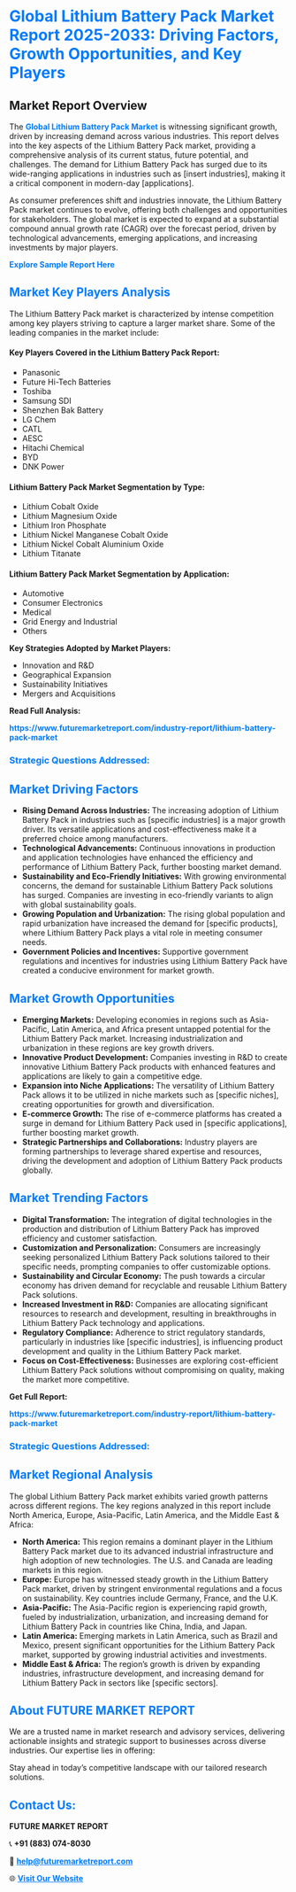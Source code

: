 <h1 style="color: #007BFF;">Global Lithium Battery Pack Market Report 2025-2033: Driving Factors, Growth Opportunities, and Key Players</h1>

<section id="overview">
<h2>Market Report Overview</h2>
<p>The <a href="https://www.futuremarketreport.com/industry-report/lithium-battery-pack-market" style="color: #007BFF; text-decoration: none;"><strong>Global Lithium Battery Pack Market</strong></a> is witnessing significant growth, driven by increasing demand across various industries. This report delves into the key aspects of the Lithium Battery Pack market, providing a comprehensive analysis of its current status, future potential, and challenges. The demand for Lithium Battery Pack has surged due to its wide-ranging applications in industries such as [insert industries], making it a critical component in modern-day [applications].</p>
<p>As consumer preferences shift and industries innovate, the Lithium Battery Pack market continues to evolve, offering both challenges and opportunities for stakeholders. The global market is expected to expand at a substantial compound annual growth rate (CAGR) over the forecast period, driven by technological advancements, emerging applications, and increasing investments by major players.</p>
</section>

<section id="overview">
<p><a href="https://www.futuremarketreport.com/request-sample/reportId=75241" style="color: #007BFF; text-decoration: none;"><strong>Explore Sample Report Here</strong></a></p>
</section>

<section id="key-players">
<h2 style="color: #007BFF;">Market Key Players Analysis</h2>
<p>The Lithium Battery Pack market is characterized by intense competition among key players striving to capture a larger market share. Some of the leading companies in the market include:</p>
<h4>Key Players Covered in the Lithium Battery Pack Report:</h4>
<ul><li>Panasonic</li><li>Future Hi-Tech Batteries</li><li>Toshiba</li><li>Samsung SDI</li><li>Shenzhen Bak Battery</li><li>LG Chem</li><li>CATL</li><li>AESC</li><li>Hitachi Chemical</li><li>BYD</li><li>DNK Power</li></ul>
<h4>Lithium Battery Pack Market Segmentation by Type:</h4>
<ul><li>Lithium Cobalt Oxide</li><li>Lithium Magnesium Oxide</li><li>Lithium Iron Phosphate</li><li>Lithium Nickel Manganese Cobalt Oxide</li><li>Lithium Nickel Cobalt Aluminium Oxide</li><li>Lithium Titanate</li></ul>

<h4>Lithium Battery Pack Market Segmentation by Application:</h4>
<ul><li>Automotive</li><li>Consumer Electronics</li><li>Medical</li><li>Grid Energy and Industrial</li><li>Others</li></ul>
<p><strong>Key Strategies Adopted by Market Players:</strong></p>
<ul>
<li>Innovation and R&D</li>
<li>Geographical Expansion</li>
<li>Sustainability Initiatives</li>
<li>Mergers and Acquisitions</li>
</ul>
</section>

<section>
<p><strong>Read Full Analysis: </strong></p><a href="https://www.futuremarketreport.com/industry-report/lithium-battery-pack-market" style="color: #007BFF; text-decoration: none;"><strong>https://www.futuremarketreport.com/industry-report/lithium-battery-pack-market</strong></a>
<h3 style="color: #007BFF;">Strategic Questions Addressed:</h3>
</section>

<section id="driving-factors">
<h2 style="color: #007BFF;">Market Driving Factors</h2>
<ul>
<li><strong>Rising Demand Across Industries:</strong> The increasing adoption of Lithium Battery Pack in industries such as [specific industries] is a major growth driver. Its versatile applications and cost-effectiveness make it a preferred choice among manufacturers.</li>
<li><strong>Technological Advancements:</strong> Continuous innovations in production and application technologies have enhanced the efficiency and performance of Lithium Battery Pack, further boosting market demand.</li>
<li><strong>Sustainability and Eco-Friendly Initiatives:</strong> With growing environmental concerns, the demand for sustainable Lithium Battery Pack solutions has surged. Companies are investing in eco-friendly variants to align with global sustainability goals.</li>
<li><strong>Growing Population and Urbanization:</strong> The rising global population and rapid urbanization have increased the demand for [specific products], where Lithium Battery Pack plays a vital role in meeting consumer needs.</li>
<li><strong>Government Policies and Incentives:</strong> Supportive government regulations and incentives for industries using Lithium Battery Pack have created a conducive environment for market growth.</li>
</ul>
</section>

<section id="growth-opportunities">
<h2 style="color: #007BFF;">Market Growth Opportunities</h2>
<ul>
<li><strong>Emerging Markets:</strong> Developing economies in regions such as Asia-Pacific, Latin America, and Africa present untapped potential for the Lithium Battery Pack market. Increasing industrialization and urbanization in these regions are key growth drivers.</li>
<li><strong>Innovative Product Development:</strong> Companies investing in R&D to create innovative Lithium Battery Pack products with enhanced features and applications are likely to gain a competitive edge.</li>
<li><strong>Expansion into Niche Applications:</strong> The versatility of Lithium Battery Pack allows it to be utilized in niche markets such as [specific niches], creating opportunities for growth and diversification.</li>
<li><strong>E-commerce Growth:</strong> The rise of e-commerce platforms has created a surge in demand for Lithium Battery Pack used in [specific applications], further boosting market growth.</li>
<li><strong>Strategic Partnerships and Collaborations:</strong> Industry players are forming partnerships to leverage shared expertise and resources, driving the development and adoption of Lithium Battery Pack products globally.</li>
</ul>
</section>

<section id="trending-factors">
<h2 style="color: #007BFF;">Market Trending Factors</h2>
<ul>
<li><strong>Digital Transformation:</strong> The integration of digital technologies in the production and distribution of Lithium Battery Pack has improved efficiency and customer satisfaction.</li>
<li><strong>Customization and Personalization:</strong> Consumers are increasingly seeking personalized Lithium Battery Pack solutions tailored to their specific needs, prompting companies to offer customizable options.</li>
<li><strong>Sustainability and Circular Economy:</strong> The push towards a circular economy has driven demand for recyclable and reusable Lithium Battery Pack solutions.</li>
<li><strong>Increased Investment in R&D:</strong> Companies are allocating significant resources to research and development, resulting in breakthroughs in Lithium Battery Pack technology and applications.</li>
<li><strong>Regulatory Compliance:</strong> Adherence to strict regulatory standards, particularly in industries like [specific industries], is influencing product development and quality in the Lithium Battery Pack market.</li>
<li><strong>Focus on Cost-Effectiveness:</strong> Businesses are exploring cost-efficient Lithium Battery Pack solutions without compromising on quality, making the market more competitive.</li>
</ul>
</section>

<section>
<p><strong>Get Full Report: </strong></p><a href="https://www.futuremarketreport.com/industry-report/lithium-battery-pack-market" style="color: #007BFF; text-decoration: none;"><strong>https://www.futuremarketreport.com/industry-report/lithium-battery-pack-market</strong></a>
<h3 style="color: #007BFF;">Strategic Questions Addressed:</h3>
</section>


<section id="regional-analysis">
<h2 style="color: #007BFF;">Market Regional Analysis</h2>
<p>The global Lithium Battery Pack market exhibits varied growth patterns across different regions. The key regions analyzed in this report include North America, Europe, Asia-Pacific, Latin America, and the Middle East & Africa:</p>
<ul>
<li><strong>North America:</strong> This region remains a dominant player in the Lithium Battery Pack market due to its advanced industrial infrastructure and high adoption of new technologies. The U.S. and Canada are leading markets in this region.</li>
<li><strong>Europe:</strong> Europe has witnessed steady growth in the Lithium Battery Pack market, driven by stringent environmental regulations and a focus on sustainability. Key countries include Germany, France, and the U.K.</li>
<li><strong>Asia-Pacific:</strong> The Asia-Pacific region is experiencing rapid growth, fueled by industrialization, urbanization, and increasing demand for Lithium Battery Pack in countries like China, India, and Japan.</li>
<li><strong>Latin America:</strong> Emerging markets in Latin America, such as Brazil and Mexico, present significant opportunities for the Lithium Battery Pack market, supported by growing industrial activities and investments.</li>
<li><strong>Middle East & Africa:</strong> The region’s growth is driven by expanding industries, infrastructure development, and increasing demand for Lithium Battery Pack in sectors like [specific sectors].</li>
</ul>
</section>

<footer>
<h2 style="color: #007BFF;">About FUTURE MARKET REPORT</h2>
<p>We are a trusted name in market research and advisory services, delivering actionable insights and strategic support to businesses across diverse industries. Our expertise lies in offering:</p>

<p>Stay ahead in today’s competitive landscape with our tailored research solutions.</p>

<h2 style="color: #007BFF;">Contact Us:</h2>
<p><strong>FUTURE MARKET REPORT</strong></p>
<p>📞 <strong>+91 (883) 074-8030</strong></p>
<p>📧 <strong><a href="mailto:help@futuremarketreport.com" style="color: #007BFF;">help@futuremarketreport.com</a></strong></p>
<p>🌐 <strong><a href="https://www.futuremarketreport.com/" style="color: #007BFF;">Visit Our Website</a></strong></p>
</footer>